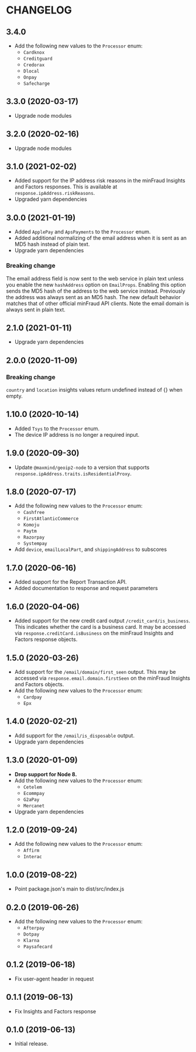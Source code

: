 CHANGELOG
=========

3.4.0
------------------

* Add the following new values to the `Processor` enum:
  * `Cardknox`
  * `Creditguard`
  * `Credorax`
  * `Dlocal`
  * `Onpay`
  * `Safecharge`

3.3.0 (2020-03-17)
------------------

* Upgrade node modules

3.2.0 (2020-02-16)
------------------

* Upgrade node modules

3.1.0 (2021-02-02)
------------------

* Added support for the IP address risk reasons in the minFraud Insights and
  Factors responses. This is available at `response.ipAddress.riskReasons`.
* Upgraded yarn dependencies

3.0.0 (2021-01-19)
------------------

* Added `ApplePay` and `ApsPayments` to the `Processor` enum.
* Added additional normalizing of the email address when it is sent as an
  MD5 hash instead of plain text.
* Upgrade yarn dependencies

### Breaking change

The email address field is now sent to the web service in plain text unless
you enable the new `hashAddress` option on `EmailProps`. Enabling this
option sends the MD5 hash of the address to the web service instead.
Previously the address was always sent as an MD5 hash. The new default
behavior matches that of other official minFraud API clients. Note the
email domain is always sent in plain text.

2.1.0 (2021-01-11)
------------------

* Upgrade yarn dependencies

2.0.0 (2020-11-09)
------------------

### Breaking change
`country` and `location` insights values return undefined instead of {} when empty.

1.10.0 (2020-10-14)
------------------

* Added `Tsys` to the `Processor` enum.
* The device IP address is no longer a required input.

1.9.0 (2020-09-30)
------------------

* Update `@maxmind/geoip2-node` to a version that supports
  `response.ipAddress.traits.isResidentialProxy`.

1.8.0 (2020-07-17)
------------------

* Add the following new values to the `Processor` enum:
  * `Cashfree`
  * `FirstAtlanticCommerce`
  * `Komoju`
  * `Paytm`
  * `Razorpay`
  * `Systempay`
* Add `device`, `emailLocalPart`, and `shippingAddress` to subscores

1.7.0 (2020-06-16)
------------------

* Added support for the Report Transaction API.
* Added documentation to response and request parameters

1.6.0 (2020-04-06)
------------------

* Added support for the new credit card output `/credit_card/is_business`.
  This indicates whether the card is a business card. It may be accessed via
  `response.creditCard.isBusiness` on the minFraud Insights and Factors
  response objects.

1.5.0 (2020-03-26)
------------------

* Add support for the `/email/domain/first_seen` output. This may be
  accessed via `response.email.domain.firstSeen` on the minFraud Insights
  and Factors objects.
* Add the following new values to the `Processor` enum:
  * `Cardpay`
  * `Epx`

1.4.0 (2020-02-21)
------------------

* Add support for the `/email/is_disposable` output.
* Upgrade yarn dependencies

1.3.0 (2020-01-09)
------------------

* **Drop support for Node 8.**
* Add the following new values to the `Processor` enum:
  * `Cetelem`
  * `Ecommpay`
  * `G2aPay`
  * `Mercanet`
* Upgrade yarn dependencies

1.2.0 (2019-09-24)
-----------------

* Add the following new values to the `Processor` enum:
  * `Affirm`
  * `Interac`

1.0.0 (2019-08-22)
-----------------

* Point package.json's main to dist/src/index.js

0.2.0 (2019-06-26)
------------------

* Add the following new values to the `Processor` enum:
  * `Afterpay`
  * `Dotpay`
  * `Klarna`
  * `Paysafecard`

0.1.2 (2019-06-18)
------------------

* Fix user-agent header in request

0.1.1 (2019-06-13)
------------------

* Fix Insights and Factors response

0.1.0 (2019-06-13)
------------------

* Initial release.
